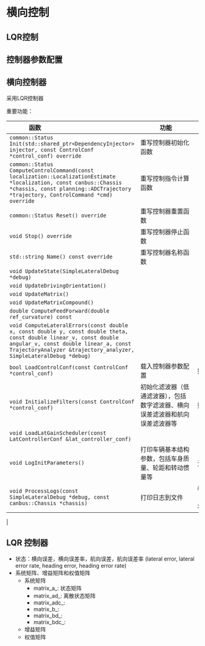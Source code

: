 # 横向控制

## LQR控制

## 控制器参数配置

## 横向控制器

采用LQR控制器

重要功能：

|<div style="width:100pt">函数</div> | <div style="width:100pt">功能</div> |<div style="width:100pt">输入</div> |<div style="width:100pt">输出</div> |
| --- | --- | --- | --- |
| `common::Status Init(std::shared_ptr<DependencyInjector> injector, const ControlConf *control_conf) override` | 重写控制器初始化函数 | 
| `common::Status ComputeControlCommand(const localization::LocalizationEstimate *localization, const canbus::Chassis *chassis, const planning::ADCTrajectory *trajectory, ControlCommand *cmd) override` | 重写控制指令计算函数 |
| `common::Status Reset() override` | 重写控制器重置函数 |
| `void Stop() override` | 重写控制器停止函数 | 
| `std::string Name() const override` | 重写控制器名称函数 | 
| `void UpdateState(SimpleLateralDebug *debug)` |
| `void UpdateDrivingOrientation()` |
| `void UpdateMatrix()` |
| `void UpdateMatrixCompound()` |
| `double ComputeFeedForward(double ref_curvature) const` |
| `void ComputeLateralErrors(const double x, const double y, const double theta, const double linear_v, const double angular_v, const double linear_a, const TrajectoryAnalyzer &trajectory_analyzer, SimpleLateralDebug *debug)` |
| `bool LoadControlConf(const ControlConf *control_conf)` | 载入控制器参数配置 | 控制器参数配置 | 无 |
| `void InitializeFilters(const ControlConf *control_conf)` | 初始化滤波器（低通滤波器），包括数字滤波器、横向误差滤波器和航向误差滤波器等 | 控制器参数配置 | 无 |
| `void LoadLatGainScheduler(const LatControllerConf &lat_controller_conf)` |
| `void LogInitParameters()` | 打印车辆基本结构参数，包括车身质量、轮距和转动惯量等 | 无 | 无 |
| `void ProcessLogs(const SimpleLateralDebug *debug, const canbus::Chassis *chassis)` | 打印日志到文件 | 横向调试器【读】，车辆底盘状态【读】 | 无 |
|

## LQR 控制器
- 状态：横向误差，横向误差率，航向误差，航向误差率 (lateral error, lateral error rate, heading error, heading error rate)
- 系统矩阵、增益矩阵和权值矩阵
    - 系统矩阵
        - matrix_a_: 状态矩阵
        - matrix_ad_: 离散状态矩阵
        - matrix_adc_: 
        - matrix_b_:
        - matrix_bd_:
        - matrix_bdc_:
    - 增益矩阵
    - 权值矩阵
